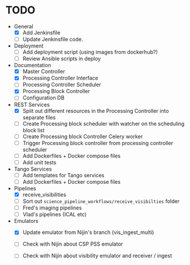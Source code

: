 # TODO

- General
    - [x] Add Jenkinsfile
    - [ ] Update Jenkinsfile code.
- Deployment 
    - [ ] Add deployment script (using images from dockerhub?)
    - [ ] Review Ansible scripts in deploy
- Documentation
    - [x] Master Controller
    - [x] Processing Controller Interface
    - [ ] Processing Controller Scheduler
    - [x] Processing Block Controller
    - [ ] Configuration DB
- REST Services
    - [x] Split out different resources in the Processing Controller into 
          separate files
    - [ ] Create Processing block scheduler with watcher on the scheduling 
          block list
    - [ ] Create Processing block Controller Celery worker
    - [ ] Trigger Processing block controller from processing controller 
          scheduler
    - [ ] Add Dockerfiles + Docker compose files
    - [ ] Add unit tests
- Tango Services
    - [ ] Add templates for Tango services
    - [ ] Add Dockerfiles + Docker compose files
- Pipelines
   -  [x] receive_visibilities
   -  [ ] Sort out `science_pipeline_workflows/receive_visibilties` folder
   -  [ ] Fred's imaging pipelines
   -  [ ] Vlad's pipelines (ICAL etc) 
- Emulators
    - [x] Update emulator from Nijin's branch (vis_ingest_multi)
    - [ ] Check with Nijin about CSP PSS emulator
    - [ ] Check with Nijin about visibility emulator and receiver / ingest 


